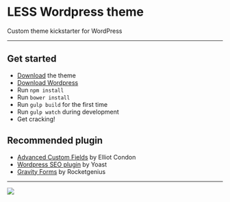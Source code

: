 # LESS Wordpress theme

Custom theme kickstarter for WordPress

---

## Get started

* [Download](https://github.com/lekkerduidelijk/less-wordpress/zipball/master) the theme
* [Download Wordpress](http://wordpress.org)
* Run <code>npm install</code>
* Run <code>bower install</code>
* Run <code>gulp build</code> for the first time
* Run <code>gulp watch</code> during development
* Get cracking!

## Recommended plugin

* [Advanced Custom Fields](http://advancedcustomfields.com/) by Elliot Condon
* [Wordpress SEO plugin](http://yoast.com/wordpress/seo/) by Yoast
* [Gravity Forms](http://gravityforms.com) by Rocketgenius

---
<img src="https://raw.github.com/lekkerduidelijk/less-wordpress/master/screenshot.png">
